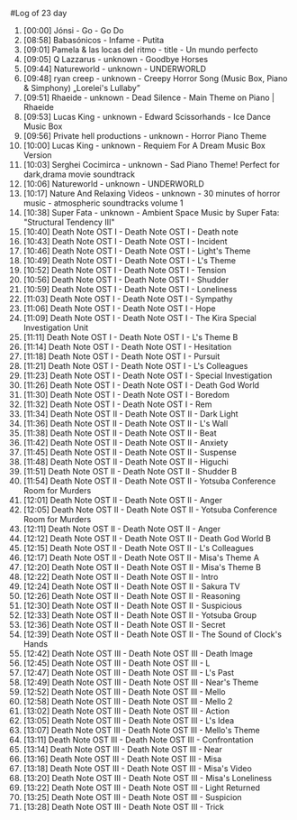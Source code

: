 #Log of 23 day

1. [00:00] Jónsi - Go - Go Do
1. [08:58] Babasónicos - Infame - Putita
1. [09:01] Pamela & las locas del ritmo - title - Un mundo perfecto
1. [09:05] Q Lazzarus - unknown - Goodbye Horses
1. [09:44] Natureworld - unknown - UNDERWORLD
1. [09:48] ryan creep - unknown - Creepy Horror Song (Music Box, Piano & Simphony) „Lorelei's Lullaby”
1. [09:51] Rhaeide - unknown - Dead Silence - Main Theme on Piano | Rhaeide
1. [09:53] Lucas King - unknown - Edward Scissorhands - Ice Dance Music Box
1. [09:56] Private hell productions - unknown - Horror Piano Theme
1. [10:00] Lucas King - unknown - Requiem For A Dream Music Box Version
1. [10:03] Serghei Cocimirca - unknown - Sad Piano Theme! Perfect for dark,drama movie soundtrack
1. [10:06] Natureworld - unknown - UNDERWORLD
1. [10:17] Nature And Relaxing Videos - unknown - 30 minutes of horror music - atmospheric soundtracks volume 1
1. [10:38] Super Fata - unknown - Ambient Space Music by Super Fata: \"Structural Tendency III\"
1. [10:40] Death Note OST I - Death Note OST I - Death note
1. [10:43] Death Note OST I - Death Note OST I - Incident
1. [10:46] Death Note OST I - Death Note OST I - Light's Theme
1. [10:49] Death Note OST I - Death Note OST I - L's Theme
1. [10:52] Death Note OST I - Death Note OST I - Tension
1. [10:56] Death Note OST I - Death Note OST I - Shudder
1. [10:59] Death Note OST I - Death Note OST I - Loneliness
1. [11:03] Death Note OST I - Death Note OST I - Sympathy
1. [11:06] Death Note OST I - Death Note OST I - Hope
1. [11:09] Death Note OST I - Death Note OST I - The Kira Special Investigation Unit
1. [11:11] Death Note OST I - Death Note OST I - L's Theme B
1. [11:14] Death Note OST I - Death Note OST I - Hesitation
1. [11:18] Death Note OST I - Death Note OST I - Pursuit
1. [11:21] Death Note OST I - Death Note OST I - L's Colleagues
1. [11:23] Death Note OST I - Death Note OST I - Special Investigation
1. [11:26] Death Note OST I - Death Note OST I - Death God World
1. [11:30] Death Note OST I - Death Note OST I - Boredom
1. [11:32] Death Note OST I - Death Note OST I - Rem
1. [11:34] Death Note OST II - Death Note OST II - Dark Light
1. [11:36] Death Note OST II - Death Note OST II - L's Wall
1. [11:38] Death Note OST II - Death Note OST II - Beat
1. [11:42] Death Note OST II - Death Note OST II - Anxiety
1. [11:45] Death Note OST II - Death Note OST II - Suspense
1. [11:48] Death Note OST II - Death Note OST II - Higuchi
1. [11:51] Death Note OST II - Death Note OST II - Shudder B
1. [11:54] Death Note OST II - Death Note OST II - Yotsuba Conference Room for Murders
1. [12:01] Death Note OST II - Death Note OST II - Anger
1. [12:05] Death Note OST II - Death Note OST II - Yotsuba Conference Room for Murders
1. [12:11] Death Note OST II - Death Note OST II - Anger
1. [12:12] Death Note OST II - Death Note OST II - Death God World B
1. [12:15] Death Note OST II - Death Note OST II - L's Colleagues
1. [12:17] Death Note OST II - Death Note OST II - Misa's Theme A
1. [12:20] Death Note OST II - Death Note OST II - Misa's Theme B
1. [12:22] Death Note OST II - Death Note OST II - Intro
1. [12:24] Death Note OST II - Death Note OST II - Sakura TV
1. [12:26] Death Note OST II - Death Note OST II - Reasoning
1. [12:30] Death Note OST II - Death Note OST II - Suspicious
1. [12:33] Death Note OST II - Death Note OST II - Yotsuba Group
1. [12:36] Death Note OST II - Death Note OST II - Secret
1. [12:39] Death Note OST II - Death Note OST II - The Sound of Clock's Hands
1. [12:42] Death Note OST III - Death Note OST III - Death Image
1. [12:45] Death Note OST III - Death Note OST III - L
1. [12:47] Death Note OST III - Death Note OST III - L's Past
1. [12:49] Death Note OST III - Death Note OST III - Near's Theme
1. [12:52] Death Note OST III - Death Note OST III - Mello
1. [12:58] Death Note OST III - Death Note OST III - Mello 2
1. [13:02] Death Note OST III - Death Note OST III - Action
1. [13:05] Death Note OST III - Death Note OST III - L's Idea
1. [13:07] Death Note OST III - Death Note OST III - Mello's Theme
1. [13:11] Death Note OST III - Death Note OST III - Confrontation
1. [13:14] Death Note OST III - Death Note OST III - Near
1. [13:16] Death Note OST III - Death Note OST III - Misa
1. [13:18] Death Note OST III - Death Note OST III - Misa's Video
1. [13:20] Death Note OST III - Death Note OST III - Misa's Loneliness
1. [13:22] Death Note OST III - Death Note OST III - Light Returned
1. [13:25] Death Note OST III - Death Note OST III - Suspicion
1. [13:28] Death Note OST III - Death Note OST III - Trick
